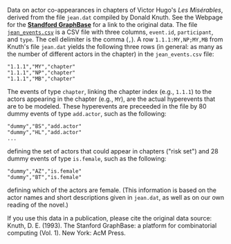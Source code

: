 Data on actor co-appearances in chapters of Victor Hugo's _Les Misérables_, derived from the file `jean.dat` compiled by Donald Knuth. See the Webpage for the [**Standford GraphBase**](https://www-cs-faculty.stanford.edu/~knuth/sgb.html) for a link to the original data.
The file [`jean_events.csv`](https://github.com/juergenlerner/eventnet/raw/master/data/les_miserables/jean_events.csv) is a CSV file with three columns, `event.id`, `participant`, and `type`. The cell delimiter is the comma (`,`). A row `1.1.1:MY,NP;MY,MB` from Knuth's file `jean.dat` yields the following three rows (in general: as many as the number of different actors in the chapter) in the `jean_events.csv` file:
```
"1.1.1","MY","chapter"
"1.1.1","NP","chapter"
"1.1.1","MB","chapter"
```
The events of type `chapter`, linking the chapter index (e.g., `1.1.1`) to the actors appearing in the chapter (e.g., `MY`), are the actual hyperevents that are to be modeled. These hyperevents are preceeded in the file by 80 dummy events of type `add.actor`, such as the following:
```
"dummy","BS","add.actor"
"dummy","HL","add.actor"
...
```
defining the set of actors that could appear in chapters ("risk set") and 28 dummy events of type `is.female`, such as the following:
```
"dummy","AZ","is.female"
"dummy","BT","is.female"
```
defining which of the actors are female. (This information is based on the actor names and short descriptions given in `jean.dat`, as well as on our own reading of the novel.)

If you use this data in a publication, please cite the original data source: Knuth, D. E. (1993). The Stanford GraphBase: a platform for combinatorial computing (Vol. 1). New York: AcM Press.
